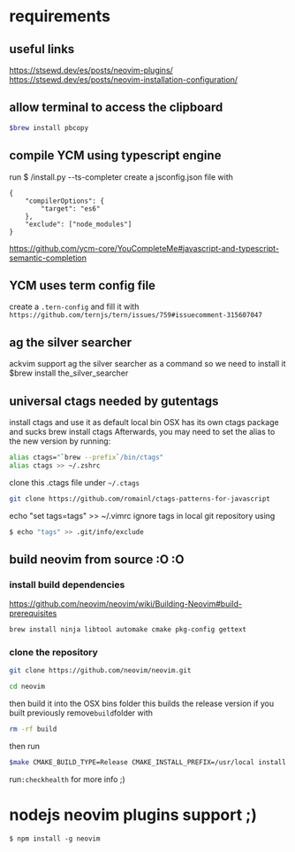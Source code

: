 # requirements

## useful links

https://stsewd.dev/es/posts/neovim-plugins/
https://stsewd.dev/es/posts/neovim-installation-configuration/

## allow terminal to access the clipboard

```sh
$brew install pbcopy
```

## compile YCM using typescript engine

run \$ /install.py --ts-completer
create a jsconfig.json file with

```
{
    "compilerOptions": {
        "target": "es6"
    },
    "exclude": ["node_modules"]
}
```

https://github.com/ycm-core/YouCompleteMe#javascript-and-typescript-semantic-completion

## YCM uses term config file

create a `.tern-config` and fill it with
`https://github.com/ternjs/tern/issues/759#issuecomment-315607047`

## ag the silver searcher

ackvim support ag the silver searcher as a command so we need to install it
\$brew install the_silver_searcher

## universal ctags needed by gutentags

install ctags and use it as default local bin OSX has its own ctags package and sucks
brew install ctags
Afterwards, you may need to set the alias to the new version by running:

```sh
alias ctags="`brew --prefix`/bin/ctags"
alias ctags >> ~/.zshrc
```

clone this .ctags file under `~/.ctags`

```sh
git clone https://github.com/romainl/ctags-patterns-for-javascript
```

echo "set tags=tags" >> ~/.vimrc
ignore tags in local git repository using

```sh
$ echo "tags" >> .git/info/exclude
```

## build neovim from source :O :O

### install build dependencies

https://github.com/neovim/neovim/wiki/Building-Neovim#build-prerequisites

```sh
brew install ninja libtool automake cmake pkg-config gettext
```

### clone the repository

```sh
git clone https://github.com/neovim/neovim.git
```

```sh
cd neovim
```

then build it into the OSX bins folder this builds the release version if you built previously remove`build`folder with

```sh
rm -rf build
```

then run

```sh
$make CMAKE_BUILD_TYPE=Release CMAKE_INSTALL_PREFIX=/usr/local install
```

run`:checkhealth` for more info ;)

# nodejs neovim plugins support ;)

`$ npm install -g neovim`
